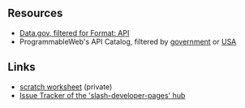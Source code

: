 

## Resources
* [Data.gov, filtered for Format: API](https://catalog.data.gov/dataset?res_format=API&_res_format_limit=0)
* ProgrammableWeb's API Catalog, filtered by [government](https://www.programmableweb.com/category/government/apis?category=20094) or [USA](https://www.programmableweb.com/category/usa/apis?category=20404)


## Links
* [scratch worksheet](https://docs.google.com/spreadsheets/d/1Gq2OXjuzfqYXA-DxgYylfLfCM063Bncb0_hkGX91rqc/edit?ouid=106023986186241566265&usp=sheets_home&ths=true) (private)
* [Issue Tracker of the 'slash-developer-pages' hub](https://github.com/GSA/slash-developer-pages/issues)
